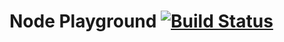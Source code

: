 # Node Playground [![Build Status](https://travis-ci.org/adyromantika/playground-node.svg?branch=master)](https://travis-ci.org/adyromantika/playground-node)

